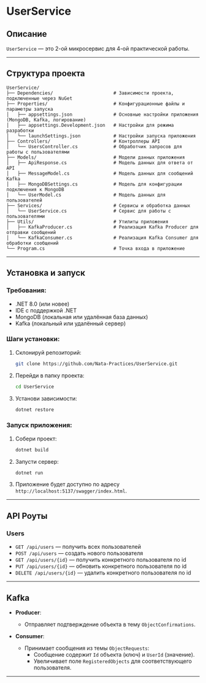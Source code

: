 # UserService

## Описание
`UserService` — это 2-ой микросервис для 4-ой практической работы.

---

## Структура проекта

```plaintext
UserService/
├── Dependencies/                      # Зависимости проекта, подключенные через NuGet
├── Properties/                        # Конфигурационные файлы и параметры запуска
│   ├── appsettings.json               # Основные настройки приложения (MongoDB, Kafka, логирование)
│   ├── appsettings.Development.json   # Настройки для режима разработки
│   └── launchSettings.json            # Настройки запуска приложения
├── Controllers/                       # Контроллеры API
│   └── UsersController.cs             # Обработчик запросов для работы с пользователями
├── Models/                            # Модели данных приложения
│   ├── ApiResponse.cs                 # Модель данных для ответа от API
│   ├── MessageModel.cs                # Модель данных для сообщений Kafka
│   ├── MongoDBSettings.cs             # Модель для конфигурации подключения к MongoDB
│   └── UserModel.cs                   # Модель данных для пользователей
├── Services/                          # Сервисы и обработка данных
│   └── UserService.cs                 # Сервис для работы с пользователями
├── Utils/                             # Утилиты приложения
│   ├── KafkaProducer.cs               # Реализация Kafka Producer для отправки сообщений
│   └── KafkaConsumer.cs               # Реализация Kafka Consumer для обработки сообщений
└── Program.cs                         # Точка входа в приложение
```

---

## Установка и запуск

### Требования:
- .NET 8.0 (или новее)
- IDE с поддержкой .NET
- MongoDB (локальная или удалённая база данных)
- Kafka (локальный или удалённый сервер)

### Шаги установки:
1. Склонируй репозиторий:
   ```bash
   git clone https://github.com/Nata-Practices/UserService.git
   ```
2. Перейди в папку проекта:
   ```bash
   cd UserService
   ```
3. Установи зависимости:
   ```bash
   dotnet restore
   ```

### Запуск приложения:
1. Собери проект:
   ```bash
   dotnet build
   ```
2. Запусти сервер:
   ```bash
   dotnet run
   ```
3. Приложение будет доступно по адресу `http://localhost:5137/swagger/index.html`.

---

## API Роуты

### Users
- `GET /api/users` — получить всех пользователей
- `POST /api/users` — создать нового пользователя
- `GET /api/users/{id}` — получить конкретного пользователя по id
- `PUT /api/users/{id}` — обновить конкретного пользователя по id
- `DELETE /api/users/{id}` — удалить конкретного пользователя по id

---

## Kafka

- **Producer**:
  - Отправляет подтверждение объекта в тему `ObjectConfirmations`.

- **Consumer**:
  - Принимает сообщения из темы `ObjectRequests`:
    - Сообщение содержит `Id` объекта (ключ) и `UserId` (значение).
    - Увеличивает поле `RegisteredObjects` для соответствующего пользователя.

---